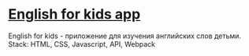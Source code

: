 # [English for kids app](https://english-for-kids-kejno-app.web.app/)
English for kids - приложение для изучения английских слов детьми. Stack: HTML, CSS, Javascript, API, Webpack
